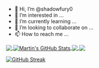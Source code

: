- 👋 Hi, I’m @shadowfury0
- 👀 I’m interested in ...
- 🌱 I’m currently learning ...
- 💞️ I’m looking to collaborate on ...
- 📫 How to reach me ...


<a href="https://github.com/shadowfury0/shadowfury0">
  <img align="center" src="https://github-readme-stats.vercel.app/api/top-langs/?username=shadowfury0&hide=java,html,tex&title_color=ffffff&text_color=c9cacc&icon_color=2bbc8a&bg_color=1d1f21&langs_count=3" />
</a>
<a href="https://github.com/shadowfury0/shadowfury0">
  <img align="center" src="https://github-readme-stats.vercel.app/api?username=shadowfury0&show_icons=true&line_height=27&count_private=true&title_color=ffffff&text_color=c9cacc&icon_color=2bbc8a&bg_color=1d1f21" alt="Martin's GitHub Stats" />
</a>

<a href="https://github.com/shadowfury0/stl_implement">
  <img align="center" src="https://github-readme-stats.vercel.app/api?username=shadowfury0&show_icons=true&theme=highcontrast" />
</a>

<a href="https://github.com/shadowfury0/qt">
  <img align="center" src="https://github-readme-stats.vercel.app/api?username=shadowfury0&show_icons=true&theme=radical" />
</a>

[![GitHub Streak](https://streak-stats.demolab.com/?user=shadowfury0)](https://git.io/streak-stats)


<!---
shadowfury0/shadowfury0 is a ✨ special ✨ repository because its `README.md` (this file) appears on your GitHub profile.
You can click the Preview link to take a look at your changes.
--->
